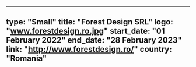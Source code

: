 
---
type: "Small"
title: "Forest Design SRL"
logo: "www.forestdesign.ro.jpg"
start_date: "01 February 2022"
end_date: "28 February 2023"
link: "http://www.forestdesign.ro/"
country: "Romania"
---
